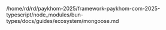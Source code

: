 /home/rd/rd/paykhom-2025/framework-paykhom-com-2025-typescript/node_modules/bun-types/docs/guides/ecosystem/mongoose.md